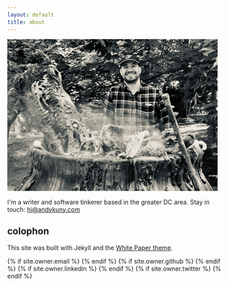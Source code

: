 ```yaml
---
layout: default
title: about
---
```


<!-- <img class="user-avatar" src="{{ site.owner.avatar }}"> -->

![bubble, bubble](/assets/images/cauldron.jpg)

I'm a writer and software tinkerer based in the greater DC area. Stay in touch: [hi@andykuny.com](mailto:hi@andykuny.com)

## colophon

This site was built with Jekyll and the [White Paper theme](https://github.com/vinitkumar/white-paper).

<div class="pagination">
  {% if site.owner.email %}
  <a href="mailto:{{ site.owner.email }}" class="social-media-icons"
    ><i class="fa fa-2x fa-envelope-square" aria-hidden="true"></i
  ></a>
  {% endif %} {% if site.owner.github %}
  <a href="{{ site.owner.github }}" class="social-media-icons"
    ><i class="fa fa-2x fa-github-square" aria-hidden="true"></i
  ></a>
  {% endif %} {% if site.owner.linkedin %}
  <a href="{{ site.owner.linkedin }}" class="social-media-icons"
    ><i class="fa fa-2x fa-linkedin-square" aria-hidden="true"></i
  ></a>
  {% endif %} {% if site.owner.twitter %}
  <a
    href="https://twitter.com/{{ site.owner.twitter }}"
    class="social-media-icons"
    ><i class="fa fa-2x fa-twitter-square" aria-hidden="true"></i
  ></a>
  {% endif %}
</div>
